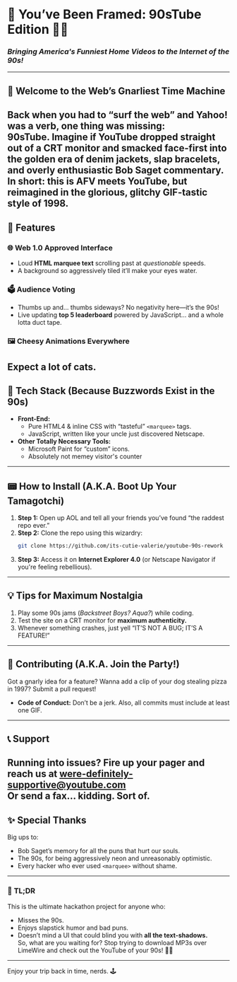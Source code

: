 # 📼 **You’ve Been Framed: 90sTube Edition** 🎥🎉  
### *Bringing America's Funniest Home Videos to the Internet of the 90s!*  
---
## 🚀 **Welcome to the Web’s Gnarliest Time Machine**  
Back when you had to “surf the web” and Yahoo! was a verb, one thing was missing:  
**90sTube.** Imagine if YouTube dropped straight out of a CRT monitor and smacked face-first into the golden era of denim jackets, slap bracelets, and overly enthusiastic Bob Saget commentary.  
In short: **this is AFV meets YouTube, but reimagined in the glorious, glitchy GIF-tastic style of 1998.**  
---
## 💾 **Features**  
### 🌐 **Web 1.0 Approved Interface**  
- Loud **HTML marquee text** scrolling past at *questionable* speeds.  
- A background so aggressively tiled it’ll make your eyes water.  
### 🗳️ **Audience Voting**  
- Thumbs up and… thumbs sideways? No negativity here—it’s the 90s!  
- Live updating **top 5 leaderboard** powered by JavaScript… and a whole lotta duct tape.  
### 🖼️ **Cheesy Animations Everywhere**  
Expect a lot of cats.  
---
## 🌈 **Tech Stack (Because Buzzwords Exist in the 90s)**  
- **Front-End:**  
  - Pure HTML4 & inline CSS with “tasteful” `<marquee>` tags.  
  - JavaScript, written like your uncle just discovered Netscape.  
- **Other Totally Necessary Tools:**  
  - Microsoft Paint for “custom” icons.  
  - Absolutely not memey visitor's counter
---
## 📟 **How to Install (A.K.A. Boot Up Your Tamagotchi)**  
1. **Step 1:** Open up AOL and tell all your friends you’ve found “the raddest repo ever.”  
2. **Step 2:** Clone the repo using this wizardry:  
   ```bash  
   git clone https://github.com/its-cutie-valerie/youtube-90s-rework
   ```  
3. **Step 3:** Access it on **Internet Explorer 4.0** (or Netscape Navigator if you're feeling rebellious).  
---
## 💡 **Tips for Maximum Nostalgia**  
1. Play some 90s jams (*Backstreet Boys? Aqua?*) while coding.  
2. Test the site on a CRT monitor for **maximum authenticity.**  
3. Whenever something crashes, just yell “IT’S NOT A BUG; IT’S A FEATURE!”  
---
## 🎯 **Contributing (A.K.A. Join the Party!)**  
Got a gnarly idea for a feature? Wanna add a clip of your dog stealing pizza in 1997? Submit a pull request!  
- **Code of Conduct:** Don’t be a jerk. Also, all commits must include at least one GIF.  
---
## 📞 **Support**  
Running into issues? Fire up your pager and reach us at **were-definitely-supportive@youtube.com**  
Or send a fax… kidding. Sort of.  
---
## ✨ **Special Thanks**  
Big ups to:  
- Bob Saget’s memory for all the puns that hurt our souls.  
- The 90s, for being aggressively neon and unreasonably optimistic.  
- Every hacker who ever used `<marquee>` without shame.  
---
### 🌟 **TL;DR**  
This is the ultimate hackathon project for anyone who:  
- Misses the 90s.  
- Enjoys slapstick humor and bad puns.  
- Doesn’t mind a UI that could blind you with **all the text-shadows.**  
So, what are you waiting for? Stop trying to download MP3s over LimeWire and check out the YouTube of your 90s! 🎥✨  
---
Enjoy your trip back in time, nerds. 🕹️
